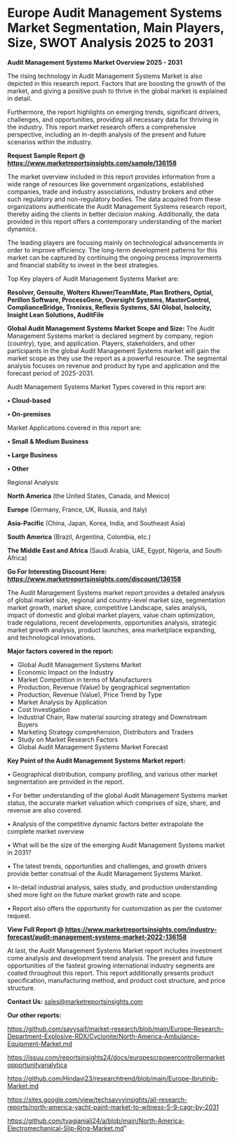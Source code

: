 # Europe Audit Management Systems Market Segmentation, Main Players, Size, SWOT Analysis 2025 to 2031

<Strong> Audit Management Systems Market Overview 2025 - 2031</strong>

The rising technology in Audit Management Systems Market is also depicted in this research report. Factors that are boosting the growth of the market, and giving a positive push to thrive in the global market is explained in detail.

Furthermore, the report highlights on emerging trends, significant drivers, challenges, and opportunities, providing all necessary data for thriving in the industry. This report market research offers a comprehensive perspective, including an in-depth analysis of the present and future scenarios within the industry.

<strong>Request Sample Report @ <a href=https://www.marketreportsinsights.com/sample/136158>https://www.marketreportsinsights.com/sample/136158</a></strong>

The market overview included in this report provides information from a wide range of resources like government organizations, established companies, trade and industry associations, industry brokers and other such regulatory and non-regulatory bodies. The data acquired from these organizations authenticate the Audit Management Systems research report, thereby aiding the clients in better decision making. Additionally, the data provided in this report offers a contemporary understanding of the market dynamics.

The leading players are focusing mainly on technological advancements in order to improve efficiency. The long-term development patterns for this market can be captured by continuing the ongoing process improvements and financial stability to invest in the best strategies.

Top Key players of Audit Management Systems Market are:

<strong>Resolver, Gensuite, Wolters Kluwer/TeamMate, Plan Brothers, Optial, Perillon Software, ProcessGene, Oversight Systems, MasterControl, ComplianceBridge, Tronixss, Reflexis Systems, SAI Global, Isolocity, Insight Lean Solutions, AuditFile</strong>

<strong><b>Global Audit Management Systems Market Scope and Size:</b></strong>
The Audit Management Systems market is declared segment by company, region (country), type, and application. Players, stakeholders, and other participants in the global Audit Management Systems market will gain the market scope as they use the report as a powerful resource. The segmental analysis focuses on revenue and product by type and application and the forecast period of 2025-2031.

Audit Management Systems Market Types covered in this report are:

<strong>• Cloud-based

• On-premises</strong>

Market Applications covered in this report are:

<strong>• Small & Medium Business

• Large Business

• Other</strong> 

Regional Analysis

<strong>North America</strong> (the United States, Canada, and Mexico)

<strong>Europe</strong> (Germany, France, UK, Russia, and Italy)

<strong>Asia-Pacific</strong> (China, Japan, Korea, India, and Southeast Asia)

<strong>South America</strong> (Brazil, Argentina, Colombia, etc.)

<strong>The Middle East and Africa</strong> (Saudi Arabia, UAE, Egypt, Nigeria, and South Africa)

<strong>Go For Interesting Discount Here: <a href=https://www.marketreportsinsights.com/discount/136158>https://www.marketreportsinsights.com/discount/136158</a></strong>

The Audit Management Systems market report provides a detailed analysis of global market size, regional and country-level market size, segmentation market growth, market share, competitive Landscape, sales analysis, impact of domestic and global market players, value chain optimization, trade regulations, recent developments, opportunities analysis, strategic market growth analysis, product launches, area marketplace expanding, and technological innovations.

<strong><b>Major factors covered in the report:</b></strong>
<ul>
  <li>Global Audit Management Systems Market </li>
  <li>Economic Impact on the Industry</li>
  <li>Market Competition in terms of Manufacturers</li>
  <li>Production, Revenue (Value) by geographical segmentation</li>
  <li>Production, Revenue (Value), Price Trend by Type</li>
  <li>Market Analysis by Application</li>
  <li>Cost Investigation</li>
  <li>Industrial Chain, Raw material sourcing strategy and Downstream Buyers</li>
  <li>Marketing Strategy comprehension, Distributors and Traders</li>
  <li>Study on Market Research Factors</li>
  <li>Global Audit Management Systems Market Forecast</li>
</ul>

<strong><b>Key Point of the Audit Management Systems Market report:</b></strong>

• Geographical distribution, company profiling, and various other market segmentation are provided in the report.

• For better understanding of the global Audit Management Systems market status, the accurate market valuation which comprises of size, share, and revenue are also covered.

• Analysis of the competitive dynamic factors better extrapolate the complete market overview

• What will be the size of the emerging Audit Management Systems market in 2031?

• The latest trends, opportunities and challenges, and growth drivers provide better construal of the Audit Management Systems Market.

• In-detail industrial analysis, sales study, and production understanding shed more light on the future market growth rate and scope.

• Report also offers the opportunity for customization as per the customer request.

<strong><b>View Full Report @ <a href=https://www.marketreportsinsights.com/industry-forecast/audit-management-systems-market-2022-136158>https://www.marketreportsinsights.com/industry-forecast/audit-management-systems-market-2022-136158</a></b></strong>


At last, the Audit Management Systems Market report includes investment come analysis and development trend analysis. The present and future opportunities of the fastest growing international industry segments are coated throughout this report. This report additionally presents product specification, manufacturing method, and product cost structure, and price structure.

<strong>Contact Us:</strong>
sales@marketreportsinsights.com

<strong>Our other reports:</strong>

<a href=https://github.com/sayysaif/market-research/blob/main/Europe-Research-Department-Explosive-RDX/Cyclonite/North-America-Ambulance-Equipment-Market.md>https://github.com/sayysaif/market-research/blob/main/Europe-Research-Department-Explosive-RDX/Cyclonite/North-America-Ambulance-Equipment-Market.md</a>

<a href=https://issuu.com/reportsinsights24/docs/europescrpowercontrollermarketopportunityanalytica>https://issuu.com/reportsinsights24/docs/europescrpowercontrollermarketopportunityanalytica</a>

<a href=https://github.com/Hindavi23/researchtrend/blob/main/Europe-Ibrutinib-Market.md>https://github.com/Hindavi23/researchtrend/blob/main/Europe-Ibrutinib-Market.md</a>

<a href=https://sites.google.com/view/techsavvyinsights/all-research-reports/north-america-yacht-paint-market-to-witness-5-9-cagr-by-2031>https://sites.google.com/view/techsavvyinsights/all-research-reports/north-america-yacht-paint-market-to-witness-5-9-cagr-by-2031</a>

<a href=https://github.com/tyagianjali24/a/blob/main/North-America-Electromechanical-Slip-Ring-Market.md>https://github.com/tyagianjali24/a/blob/main/North-America-Electromechanical-Slip-Ring-Market.md</a>"
